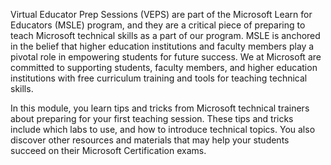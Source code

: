  

Virtual Educator Prep Sessions (VEPS) are part of the Microsoft Learn for Educators (MSLE) program, and they are a critical piece of preparing to teach Microsoft technical skills as a part of our program. MSLE is anchored in the belief that higher education institutions and faculty members play a pivotal role in empowering students for future success. We at Microsoft are committed to supporting students, faculty members, and higher education institutions with free curriculum training and tools for teaching technical skills.  

In this module, you learn tips and tricks from Microsoft technical trainers about preparing for your first teaching session. These tips and tricks include which labs to use, and how to introduce technical topics. You also discover other resources and materials that may help your students succeed on their Microsoft Certification exams. 